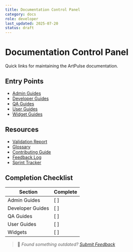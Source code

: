 ```yaml
---
title: Documentation Control Panel
category: docs
role: developer
last_updated: 2025-07-20
status: draft
---
```


# Documentation Control Panel

Quick links for maintaining the ArtPulse documentation.

## Entry Points
- [Admin Guides](admin/README.md)
- [Developer Guides](developer/README.md)
- [QA Guides](qa/README.md)
- [User Guides](user/README.md)
- [Widget Guides](widgets/README.md)

## Resources
- [Validation Report](validation-report.md)
- [Glossary](glossary.md)
- [Contributing Guide](CONTRIBUTING.md)
- [Feedback Log](feedback.md)
- [Sprint Tracker](sprint-2-tracker.md)

## Completion Checklist

| Section | Complete |
|---------|---------|
| Admin Guides | [ ] |
| Developer Guides | [ ] |
| QA Guides | [ ] |
| User Guides | [ ] |
| Widgets | [ ] |

> 💬 *Found something outdated? [Submit Feedback](feedback.md)*
